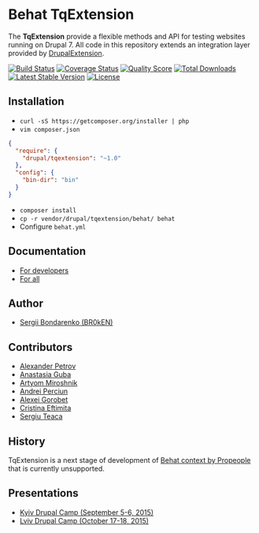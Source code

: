 # Behat TqExtension

The **TqExtension** provide a flexible methods and API for testing websites running on Drupal 7. All
code in this repository extends an integration layer provided by [DrupalExtension](https://github.com/jhedstrom/drupalextension).

[![Build Status](https://img.shields.io/travis/BR0kEN-/TqExtension/master.svg?style=flat-square)](https://travis-ci.org/BR0kEN-/TqExtension)
[![Coverage Status](https://img.shields.io/scrutinizer/coverage/g/BR0kEN-/TqExtension.svg?style=flat-square)](https://scrutinizer-ci.com/g/BR0kEN-/TqExtension/code-structure)
[![Quality Score](https://img.shields.io/scrutinizer/g/BR0kEN-/TqExtension.svg?style=flat-square)](https://scrutinizer-ci.com/g/BR0kEN-/TqExtension)
[![Total Downloads](https://img.shields.io/packagist/dt/drupal/tqextension.svg?style=flat-square)](https://packagist.org/packages/drupal/tqextension)
[![Latest Stable Version](https://poser.pugx.org/drupal/tqextension/v/stable?format=flat-square)](https://packagist.org/packages/drupal/tqextension)
[![License](https://img.shields.io/badge/license-MIT-brightgreen.svg?style=flat-square)](https://packagist.org/packages/drupal/tqextension)

## Installation

- `curl -sS https://getcomposer.org/installer | php`
- `vim composer.json`
```json
{
  "require": {
    "drupal/tqextension": "~1.0"
  },
  "config": {
    "bin-dir": "bin"
  }
}
```
- `composer install`
- `cp -r vendor/drupal/tqextension/behat/ behat`
- Configure `behat.yml`

## Documentation

- [For developers](docs/developers)
- [For all](docs)

## Author

- [Sergii Bondarenko (BR0kEN)](https://github.com/BR0kEN-)

## Contributors

- [Alexander Petrov](https://github.com/aapetrov)
- [Anastasia Guba](https://github.com/Naastya)
- [Artyom Miroshnik](https://github.com/M1r1k)
- [Andrei Perciun](https://github.com/andreiperciun)
- [Alexei Gorobet](https://github.com/asgorobets)
- [Cristina Eftimita](https://github.com/Eftimitac)
- [Sergiu Teaca](https://github.com/sergiuteaca)

## History

TqExtension is a next stage of development of [Behat context by Propeople](https://github.com/BR0kEN-/behat-drupal-propeople-context) that is currently unsupported.

## Presentations

- [Kyiv Drupal Camp (September 5-6, 2015)](https://docs.google.com/presentation/d/1JPJvLPORbO4vf9fFLgnQ0bEqe7XahqZ7iUjsd75yKmg)
- [Lviv Drupal Camp (October 17-18, 2015)](https://docs.google.com/presentation/d/1b4m8FoUNt0zMz98FFxgZ9chV8I7V8ek2oU5GZmkCriQ)

